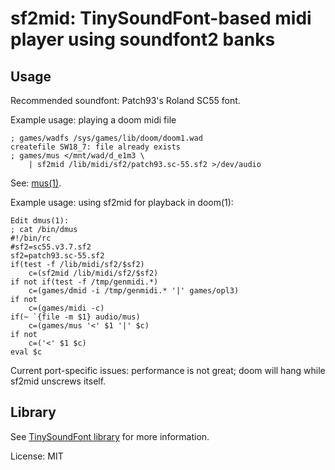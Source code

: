 # sf2mid: TinySoundFont-based midi player using soundfont2 banks

## Usage

Recommended soundfont: Patch93's Roland SC55 font.

Example usage: playing a doom midi file

	; games/wadfs /sys/games/lib/doom/doom1.wad
	createfile SW18_7: file already exists
	; games/mus </mnt/wad/d_e1m3 \
		| sf2mid /lib/midi/sf2/patch93.sc-55.sf2 >/dev/audio

See: [mus(1)](http://man.9front.org/1/mus).

Example usage: using sf2mid for playback in doom(1):

	Edit dmus(1):
	; cat /bin/dmus
	#!/bin/rc
	#sf2=sc55.v3.7.sf2
	sf2=patch93.sc-55.sf2
	if(test -f /lib/midi/sf2/$sf2)
		c=(sf2mid /lib/midi/sf2/$sf2)
	if not if(test -f /tmp/genmidi.*)
		c=(games/dmid -i /tmp/genmidi.* '|' games/opl3)
	if not
		c=(games/midi -c)
	if(~ `{file -m $1} audio/mus)
		c=(games/mus '<' $1 '|' $c)
	if not
		c=('<' $1 $c)
	eval $c

Current port-specific issues: performance is not great;
doom will hang while sf2mid unscrews itself.

## Library

See [TinySoundFont library](https://github.com/schellingb/TinySoundFont)
for more information.

License: MIT
